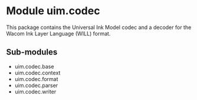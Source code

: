 Module uim.codec
================
This package contains the Universal Ink Model codec and a decoder for the Wacom Ink Layer Language (WILL) format.

Sub-modules
-----------
* uim.codec.base
* uim.codec.context
* uim.codec.format
* uim.codec.parser
* uim.codec.writer